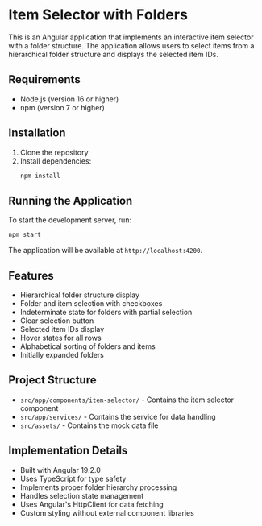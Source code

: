 # Item Selector with Folders

This is an Angular application that implements an interactive item selector with a folder structure. The application allows users to select items from a hierarchical folder structure and displays the selected item IDs.

## Requirements

- Node.js (version 16 or higher)
- npm (version 7 or higher)

## Installation

1. Clone the repository
2. Install dependencies:
   ```bash
   npm install
   ```

## Running the Application

To start the development server, run:
```bash
npm start
```

The application will be available at `http://localhost:4200`.

## Features

- Hierarchical folder structure display
- Folder and item selection with checkboxes
- Indeterminate state for folders with partial selection
- Clear selection button
- Selected item IDs display
- Hover states for all rows
- Alphabetical sorting of folders and items
- Initially expanded folders

## Project Structure

- `src/app/components/item-selector/` - Contains the item selector component
- `src/app/services/` - Contains the service for data handling
- `src/assets/` - Contains the mock data file

## Implementation Details

- Built with Angular 19.2.0
- Uses TypeScript for type safety
- Implements proper folder hierarchy processing
- Handles selection state management
- Uses Angular's HttpClient for data fetching
- Custom styling without external component libraries
